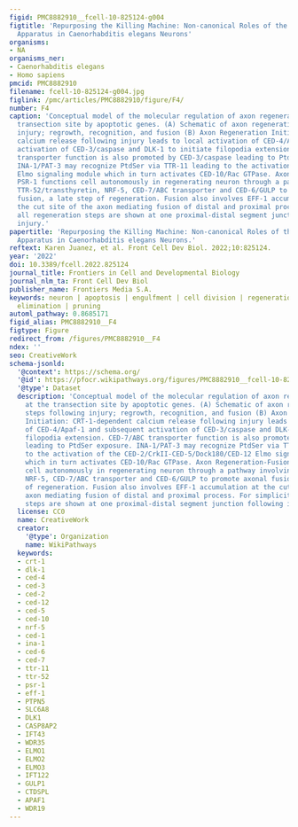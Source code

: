 ```yaml
---
figid: PMC8882910__fcell-10-825124-g004
figtitle: 'Repurposing the Killing Machine: Non-canonical Roles of the Cell Death
  Apparatus in Caenorhabditis elegans Neurons'
organisms:
- NA
organisms_ner:
- Caenorhabditis elegans
- Homo sapiens
pmcid: PMC8882910
filename: fcell-10-825124-g004.jpg
figlink: /pmc/articles/PMC8882910/figure/F4/
number: F4
caption: 'Conceptual model of the molecular regulation of axon regeneration at the
  transection site by apoptotic genes. (A) Schematic of axon regeneration steps following
  injury; regrowth, recognition, and fusion (B) Axon Regeneration Initiation: CRT-1-dependent
  calcium release following injury leads to local activation of CED-4/Apaf-1 and subsequent
  activation of CED-3/caspase and DLK-1 to initiate filopodia extension. CED-7/ABC
  transporter function is also promoted by CED-3/caspase leading to PtdSer exposure.
  INA-1/PAT-3 may recognize PtdSer via TTR-11 leading to the activation of the CED-2/CrkII-CED-5/Dock180/CED-12
  Elmo signaling module which in turn activates CED-10/Rac GTPase. Axon Regeneration-Fusion:
  PSR-1 functions cell autonomously in regenerating neuron through a pathway involving
  TTR-52/transthyretin, NRF-5, CED-7/ABC transporter and CED-6/GULP to promote axonal
  fusion, a late step of regeneration. Fusion also involves EFF-1 accumulation at
  the cut site of the axon mediating fusion of distal and proximal process. For simplicity,
  all regeneration steps are shown at one proximal-distal segment junction following
  injury.'
papertitle: 'Repurposing the Killing Machine: Non-canonical Roles of the Cell Death
  Apparatus in Caenorhabditis elegans Neurons.'
reftext: Karen Juanez, et al. Front Cell Dev Biol. 2022;10:825124.
year: '2022'
doi: 10.3389/fcell.2022.825124
journal_title: Frontiers in Cell and Developmental Biology
journal_nlm_ta: Front Cell Dev Biol
publisher_name: Frontiers Media S.A.
keywords: neuron | apoptosis | engulfment | cell division | regeneration | localized
  elimination | pruning
automl_pathway: 0.8685171
figid_alias: PMC8882910__F4
figtype: Figure
redirect_from: /figures/PMC8882910__F4
ndex: ''
seo: CreativeWork
schema-jsonld:
  '@context': https://schema.org/
  '@id': https://pfocr.wikipathways.org/figures/PMC8882910__fcell-10-825124-g004.html
  '@type': Dataset
  description: 'Conceptual model of the molecular regulation of axon regeneration
    at the transection site by apoptotic genes. (A) Schematic of axon regeneration
    steps following injury; regrowth, recognition, and fusion (B) Axon Regeneration
    Initiation: CRT-1-dependent calcium release following injury leads to local activation
    of CED-4/Apaf-1 and subsequent activation of CED-3/caspase and DLK-1 to initiate
    filopodia extension. CED-7/ABC transporter function is also promoted by CED-3/caspase
    leading to PtdSer exposure. INA-1/PAT-3 may recognize PtdSer via TTR-11 leading
    to the activation of the CED-2/CrkII-CED-5/Dock180/CED-12 Elmo signaling module
    which in turn activates CED-10/Rac GTPase. Axon Regeneration-Fusion: PSR-1 functions
    cell autonomously in regenerating neuron through a pathway involving TTR-52/transthyretin,
    NRF-5, CED-7/ABC transporter and CED-6/GULP to promote axonal fusion, a late step
    of regeneration. Fusion also involves EFF-1 accumulation at the cut site of the
    axon mediating fusion of distal and proximal process. For simplicity, all regeneration
    steps are shown at one proximal-distal segment junction following injury.'
  license: CC0
  name: CreativeWork
  creator:
    '@type': Organization
    name: WikiPathways
  keywords:
  - crt-1
  - dlk-1
  - ced-4
  - ced-3
  - ced-2
  - ced-12
  - ced-5
  - ced-10
  - nrf-5
  - ced-1
  - ina-1
  - ced-6
  - ced-7
  - ttr-11
  - ttr-52
  - psr-1
  - eff-1
  - PTPN5
  - SLC6A8
  - DLK1
  - CASP8AP2
  - IFT43
  - WDR35
  - ELMO1
  - ELMO2
  - ELMO3
  - IFT122
  - GULP1
  - CTDSPL
  - APAF1
  - WDR19
---
```

